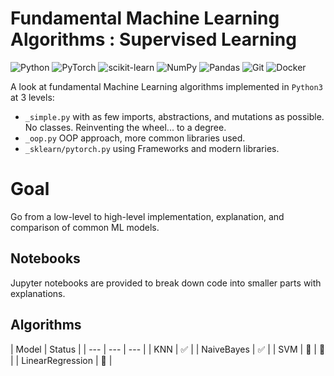 # Fundamental Machine Learning Algorithms : Supervised Learning
![Python](https://img.shields.io/badge/python-3670A0?style=for-the-badge&logo=python&logoColor=ffdd54)
![PyTorch](https://img.shields.io/badge/PyTorch-%23EE4C2C.svg?style=for-the-badge&logo=PyTorch&logoColor=white)
![scikit-learn](https://img.shields.io/badge/scikit--learn-%23F7931E.svg?style=for-the-badge&logo=scikit-learn&logoColor=white)
![NumPy](https://img.shields.io/badge/numpy-%23013243.svg?style=for-the-badge&logo=numpy&logoColor=white)
![Pandas](https://img.shields.io/badge/pandas-%23150458.svg?style=for-the-badge&logo=pandas&logoColor=white)
![Git](https://img.shields.io/badge/git-%23F05033.svg?style=for-the-badge&logo=git&logoColor=white)
![Docker](https://img.shields.io/badge/docker-%230db7ed.svg?style=for-the-badge&logo=docker&logoColor=white)

A look at fundamental Machine Learning algorithms implemented in `Python3` at 3 levels:
- `_simple.py` with as few imports, abstractions, and mutations as possible. No classes. Reinventing the wheel... to a degree.
- `_oop.py` OOP approach, more common libraries used.
- `_sklearn/pytorch.py` using Frameworks and modern libraries.
# Goal
Go from a low-level to high-level implementation, explanation, and comparison of common ML models.

## Notebooks
Jupyter notebooks are provided to break down code into smaller parts with explanations.
## Algorithms
| Model | Status |
| --- | --- | --- |
| KNN | :white_check_mark: |
| NaiveBayes | :white_check_mark: |
| SVM | :hammer: | :hammer: |
| LinearRegression | :hammer: |


